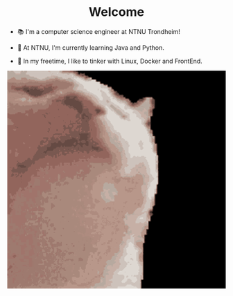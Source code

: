 
<h1 align="center">Welcome</h1>


- 📚 I'm a computer science engineer at NTNU Trondheim!

- 🏫 At NTNU, I'm currently learning Java and Python.

- 👯 In my freetime, I like to tinker with Linux, Docker and FrontEnd.

![Intro](./cat.gif)

<!--
**phillipdyb/phillipdyb** is a ✨ _special_ ✨ repository because its `README.md` (this file) appears on your GitHub profile.

Here are some ideas to get you started:

- 📚 I'm a computer science engineer at NTNU Trondheim!
- 🏫 At NTNU, I'm currently learning Java and Python.
- 👯 In my freetime, I like to tinker with Linux, Docker and FrontEnd.

Insert GIF
